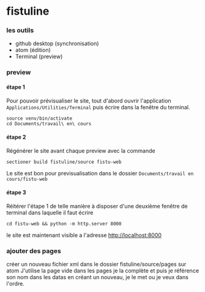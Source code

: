 fistuline
=========


### les outils

- github desktop (synchronisation)
- atom (édition)
- Terminal (preview)


### preview

#### étape 1

Pour pouvoir prévisualiser le site, tout d'abord ouvrir l'application ```Applications/Utilities/Terminal``` puis écrire dans la fenêtre du terminal.

```
source venv/bin/activate
cd Documents/travail\ en\ cours
```

#### étape 2

Régénérer le site avant chaque preview avec la commande
```
sectioner build fistuline/source fistu-web
```


Le site est bon pour previsualisation dans le dossier ```Documents/travail en cours/fistu-web```

#### étape 3

Réitérer l'étape 1 de telle manière à disposer d'une deuxième fenêtre de terminal dans laquelle il faut écrire

```
cd fistu-web && python -m http.server 8000
```

le site est maintenant visible a l'adresse [http://localhost:8000](http://localhost:8000)

### ajouter des pages
créer un nouveau fichier xml dans le dossier fistuline/source/pages sur atom
J'utilise la page vide dans les pages je la complète et puis je référence son nom dans les datas en créant un nouveau, je le met ou je veux dans l'ordre.
